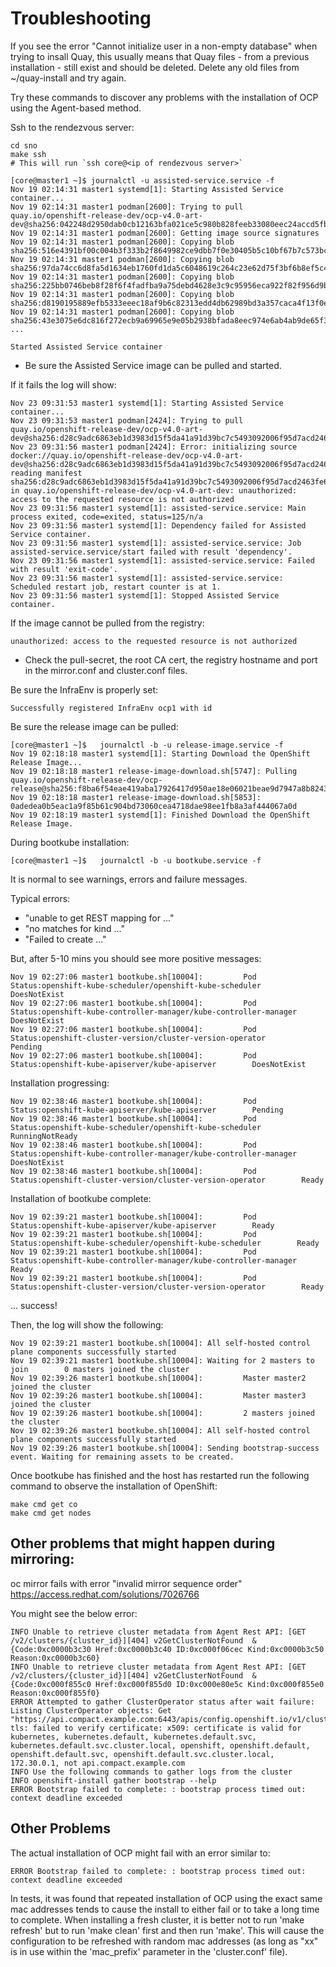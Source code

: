 # Troubleshooting 

If you see the error "Cannot initialize user in a non-empty database" when trying to insall Quay, this usually means that Quay files - from a previous installation - still exist 
and should be deleted.  Delete any old files from ~/quay-install and try again.

Try these commands to discover any problems with the installation of OCP using the Agent-based method.

Ssh to the rendezvous server:

```
cd sno
make ssh
# This will run `ssh core@<ip of rendezvous server>`

[core@master1 ~]$ journalctl -u assisted-service.service -f 
Nov 19 02:14:31 master1 systemd[1]: Starting Assisted Service container...
Nov 19 02:14:31 master1 podman[2600]: Trying to pull quay.io/openshift-release-dev/ocp-v4.0-art-dev@sha256:042248d2950dab0cb12163bfa021ce5c980b828feeb33080eec24accd5fb8adc...
Nov 19 02:14:31 master1 podman[2600]: Getting image source signatures
Nov 19 02:14:31 master1 podman[2600]: Copying blob sha256:516e4391bf00c004b3f333b2f8649982ce9dbb7f0e30405b5c10bf67b7c573bc
Nov 19 02:14:31 master1 podman[2600]: Copying blob sha256:97da74cc6d8fa5d1634eb1760fd1da5c6048619c264c23e62d75f3bf6b8ef5c4
Nov 19 02:14:31 master1 podman[2600]: Copying blob sha256:225bb0746beb8f28f6f4fadfba9a75debd4628e3c9c95956eca922f82f956d9b
Nov 19 02:14:31 master1 podman[2600]: Copying blob sha256:d8190195889efb5333eeec18af9b6c82313edd4db62989bd3a357caca4f13f0e
Nov 19 02:14:31 master1 podman[2600]: Copying blob sha256:43e3075e6dc816f272ecb9a69965e9e05b2938bfada8eec974e6ab4ab9de65f3
...

Started Assisted Service container
```

- Be sure the Assisted Service image can be pulled and started.

If it fails the log will show:

```
Nov 23 09:31:53 master1 systemd[1]: Starting Assisted Service container...
Nov 23 09:31:53 master1 podman[2424]: Trying to pull quay.io/openshift-release-dev/ocp-v4.0-art-dev@sha256:d28c9adc6863eb1d3983d15f5da41a91d39bc7c5493092006f95d7acd2463fe6...
Nov 23 09:31:56 master1 podman[2424]: Error: initializing source docker://quay.io/openshift-release-dev/ocp-v4.0-art-dev@sha256:d28c9adc6863eb1d3983d15f5da41a91d39bc7c5493092006f95d7acd2463fe6: reading manifest sha256:d28c9adc6863eb1d3983d15f5da41a91d39bc7c5493092006f95d7acd2463fe6 in quay.io/openshift-release-dev/ocp-v4.0-art-dev: unauthorized: access to the requested resource is not authorized
Nov 23 09:31:56 master1 systemd[1]: assisted-service.service: Main process exited, code=exited, status=125/n/a
Nov 23 09:31:56 master1 systemd[1]: Dependency failed for Assisted Service container.
Nov 23 09:31:56 master1 systemd[1]: assisted-service.service: Job assisted-service.service/start failed with result 'dependency'.
Nov 23 09:31:56 master1 systemd[1]: assisted-service.service: Failed with result 'exit-code'.
Nov 23 09:31:56 master1 systemd[1]: assisted-service.service: Scheduled restart job, restart counter is at 1.
Nov 23 09:31:56 master1 systemd[1]: Stopped Assisted Service container.
```


If the image cannot be pulled from the registry:

```
unauthorized: access to the requested resource is not authorized
```
- Check the pull-secret, the root CA cert, the registry hostname and port in the mirror.conf and cluster.conf files. 

Be sure the InfraEnv is properly set:

```
Successfully registered InfraEnv ocp1 with id
```

Be sure the release image can be pulled:

```
[core@master1 ~]$   journalctl -b -u release-image.service -f
Nov 19 02:18:18 master1 systemd[1]: Starting Download the OpenShift Release Image...
Nov 19 02:18:18 master1 release-image-download.sh[5747]: Pulling quay.io/openshift-release-dev/ocp-release@sha256:f8ba6f54eae419aba17926417d950ae18e06021beae9d7947a8b8243ad48353a...
Nov 19 02:18:18 master1 release-image-download.sh[5853]: 0adedea0b5eac1a9f85b61c904bd73060cea4718dae98ee1fb8a3af444067a0d
Nov 19 02:18:19 master1 systemd[1]: Finished Download the OpenShift Release Image.
```

During bootkube installation:

```
[core@master1 ~]$   journalctl -b -u bootkube.service -f
```

It is normal to see warnings, errors and failure messages.  

Typical errors:
- "unable to get REST mapping for ..."
- "no matches for kind ..." 
- "Failed to create ..."

But, after 5-10 mins you should see more positive messages:

```
Nov 19 02:27:06 master1 bootkube.sh[10004]:         Pod Status:openshift-kube-scheduler/openshift-kube-scheduler        DoesNotExist
Nov 19 02:27:06 master1 bootkube.sh[10004]:         Pod Status:openshift-kube-controller-manager/kube-controller-manager        DoesNotExist
Nov 19 02:27:06 master1 bootkube.sh[10004]:         Pod Status:openshift-cluster-version/cluster-version-operator        Pending
Nov 19 02:27:06 master1 bootkube.sh[10004]:         Pod Status:openshift-kube-apiserver/kube-apiserver        DoesNotExist
```

Installation progressing:

```
Nov 19 02:38:46 master1 bootkube.sh[10004]:         Pod Status:openshift-kube-apiserver/kube-apiserver        Pending
Nov 19 02:38:46 master1 bootkube.sh[10004]:         Pod Status:openshift-kube-scheduler/openshift-kube-scheduler        RunningNotReady
Nov 19 02:38:46 master1 bootkube.sh[10004]:         Pod Status:openshift-kube-controller-manager/kube-controller-manager        DoesNotExist
Nov 19 02:38:46 master1 bootkube.sh[10004]:         Pod Status:openshift-cluster-version/cluster-version-operator        Ready
```

Installation of bootkube complete:
```
Nov 19 02:39:21 master1 bootkube.sh[10004]:         Pod Status:openshift-kube-apiserver/kube-apiserver        Ready
Nov 19 02:39:21 master1 bootkube.sh[10004]:         Pod Status:openshift-kube-scheduler/openshift-kube-scheduler        Ready
Nov 19 02:39:21 master1 bootkube.sh[10004]:         Pod Status:openshift-kube-controller-manager/kube-controller-manager        Ready
Nov 19 02:39:21 master1 bootkube.sh[10004]:         Pod Status:openshift-cluster-version/cluster-version-operator        Ready
```

... success!

Then, the log will show the following: 

```
Nov 19 02:39:21 master1 bootkube.sh[10004]: All self-hosted control plane components successfully started
Nov 19 02:39:21 master1 bootkube.sh[10004]: Waiting for 2 masters to join        0 masters joined the cluster
Nov 19 02:39:26 master1 bootkube.sh[10004]:         Master master2 joined the cluster                                                                                    
Nov 19 02:39:26 master1 bootkube.sh[10004]:         Master master3 joined the cluster                                                                                    
Nov 19 02:39:26 master1 bootkube.sh[10004]:         2 masters joined the cluster
Nov 19 02:39:26 master1 bootkube.sh[10004]: All self-hosted control plane components successfully started
Nov 19 02:39:26 master1 bootkube.sh[10004]: Sending bootstrap-success event. Waiting for remaining assets to be created.
```

Once bootkube has finished and the host has restarted run the following command to observe the installation of OpenShift:

```
make cmd get co
make cmd get nodes
```

## Other problems that might happen during mirroring: 

oc mirror fails with error "invalid mirror sequence order"
https://access.redhat.com/solutions/7026766

You might see the below error:

```
INFO Unable to retrieve cluster metadata from Agent Rest API: [GET /v2/clusters/{cluster_id}][404] v2GetClusterNotFound  &{Code:0xc0000b3c30 Href:0xc0000b3c40 ID:0xc000f06cec Kind:0xc0000b3c50 Reason:0xc0000b3c60} 
INFO Unable to retrieve cluster metadata from Agent Rest API: [GET /v2/clusters/{cluster_id}][404] v2GetClusterNotFound  &{Code:0xc000f855c0 Href:0xc000f855d0 ID:0xc000e80e5c Kind:0xc000f855e0 Reason:0xc000f855f0} 
ERROR Attempted to gather ClusterOperator status after wait failure: Listing ClusterOperator objects: Get "https://api.compact.example.com:6443/apis/config.openshift.io/v1/clusteroperators": tls: failed to verify certificate: x509: certificate is valid for kubernetes, kubernetes.default, kubernetes.default.svc, kubernetes.default.svc.cluster.local, openshift, openshift.default, openshift.default.svc, openshift.default.svc.cluster.local, 172.30.0.1, not api.compact.example.com 
INFO Use the following commands to gather logs from the cluster 
INFO openshift-install gather bootstrap --help    
ERROR Bootstrap failed to complete: : bootstrap process timed out: context deadline exceeded 
```

## Other Problems

The actual installation of OCP might fail with an error similar to:

```
ERROR Bootstrap failed to complete: : bootstrap process timed out: context deadline exceeded
```

In tests, it was found that repeated installation of OCP using the exact same mac addresses tends to cause the install to either fail or to take a long time to complete.
When installing a fresh cluster, it is better not to run 'make refresh' but to run 'make clean' first and then run 'make'. This will cause the configuration to be refreshed with random mac addresses (as long as "xx" is in use within the 'mac_prefix' parameter in the 'cluster.conf' file).


